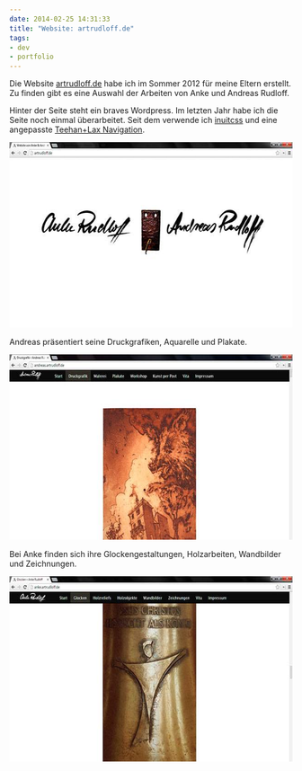 ```yaml
---
date: 2014-02-25 14:31:33
title: "Website: artrudloff.de"
tags:
- dev
- portfolio
---
```

Die Website [artrudloff.de](http://artrudloff.de) habe ich im Sommer 2012 für meine Eltern erstellt. Zu finden gibt es eine Auswahl der Arbeiten von Anke und Andreas Rudloff.

Hinter der Seite steht ein braves Wordpress. Im letzten Jahr habe ich die Seite noch einmal überarbeitet. Seit dem verwende ich [inuitcss](http://inuitcss.com) und eine angepasste [Teehan+Lax Navigation](http://alexcican.com/post/teehan-lax-navigation).

<img src="/img/portfolio/artrudloff-1.jpg" alt="Website von Anke und Andreas Rudloff – Startseite" width="620" height="330">

Andreas präsentiert seine Druckgrafiken, Aquarelle und Plakate.

<img src="/img/portfolio/artrudloff-2.jpg" alt="Website von Andreas Rudloff" width="620" height="330">

Bei Anke finden sich ihre Glockengestaltungen, Holzarbeiten, Wandbilder und Zeichnungen.

<img src="/img/portfolio/artrudloff-3.jpg" alt="Website von Anke Rudloff" width="620" height="330">
